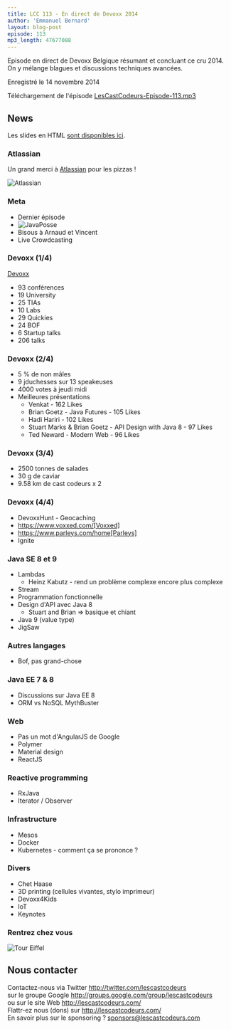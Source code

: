 ```yaml
---
title: LCC 113 - En direct de Devoxx 2014
author: 'Emmanuel Bernard'
layout: blog-post
episode: 113
mp3_length: 47677088
---
```

Episode en direct de Devoxx Belgique résumant et concluant ce cru 2014.
On y mélange blagues et discussions techniques avancées.

Enregistré le 14 novembre 2014

Téléchargement de l'épisode [LesCastCodeurs-Episode-113.mp3](http://traffic.libsyn.com/lescastcodeurs/LesCastCodeurs-Episode-113.mp3)  

## News

Les slides en HTML [sont disponibles ici](http://lescastcodeurs.com/presentations/2014/devoxx-be/).

### Atlassian

Un grand merci à [Atlassian](http://atlassian.fr) pour les pizzas !  
<p class="sponsor">
<img src="/images/promo/sponsors/atlassian-200px.png" alt="Atlassian" />
</p>


### Meta

* Dernier épisode
* ![JavaPosse](/presentations/2014/devoxx-be/images/javaposse.png)
* Bisous à Arnaud et Vincent
* Live Crowdcasting

### Devoxx (1/4)

[Devoxx](http://devoxx.be)

* 93 conférences
* 19 University
* 25 TIAs
* 10 Labs
* 29 Quickies
* 24 BOF
* 6 Startup talks
* 206 talks

### Devoxx (2/4)

* 5 % de non mâles
* 9 jduchesses sur 13 speakeuses
* 4000 votes à jeudi midi
* Meilleures présentations
    * Venkat - 162 Likes
    * Brian Goetz - Java Futures - 105 Likes
    * Hadi Hariri  - 102 Likes
    * Stuart Marks & Brian Goetz - API Design with Java 8 - 97 Likes
    * Ted Neward - Modern Web - 96 Likes

### Devoxx (3/4)

* 2500 tonnes de salades
* 30 g de caviar
* 9.58 km de cast codeurs x 2

### Devoxx (4/4)

* DevoxxHunt - Geocaching
* https://www.voxxed.com/[Voxxed]
* https://www.parleys.com/home[Parleys]
* Ignite

### Java SE 8 et 9

* Lambdas
    * Heinz Kabutz - rend un problème complexe encore plus complexe
* Stream
* Programmation fonctionnelle
* Design d'API avec Java 8
    * Stuart and Brian => basique et chiant
* Java 9 (value type)
* JigSaw

### Autres langages

* Bof, pas grand-chose

### Java EE 7 & 8

* Discussions sur Java EE 8
* ORM vs NoSQL MythBuster

### Web

* Pas un mot d'AngularJS de Google
* Polymer
* Material design
* ReactJS

### Reactive programming

* RxJava
* Iterator / Observer

### Infrastructure

* Mesos
* Docker
* Kubernetes - comment ça se prononce ?

### Divers

* Chet Haase
* 3D printing (cellules vivantes, stylo imprimeur)
* Devoxx4Kids
* IoT
* Keynotes

### Rentrez chez vous

![Tour Eiffel](/presentations/2014/devoxx-be/images/tour-eiffel.jpg)

## Nous contacter

Contactez-nous via Twitter <http://twitter.com/lescastcodeurs>  
sur le groupe Google <http://groups.google.com/group/lescastcodeurs>  
ou sur le site Web <http://lescastcodeurs.com/>  
Flattr-ez nous (dons) sur <http://lescastcodeurs.com/>  
En savoir plus sur le sponsoring ? [sponsors@lescastcodeurs.com](mailto:sponsors@lescastcodeurs.com)
